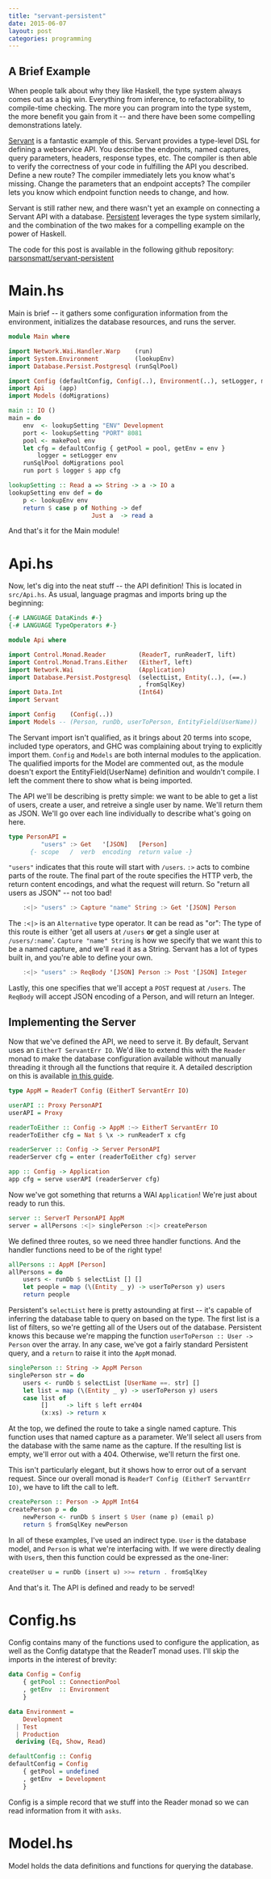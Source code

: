```yaml
---
title: "servant-persistent"
date: 2015-06-07
layout: post
categories: programming
---
```


## A Brief Example

When people talk about why they like Haskell, the type system always comes out as a big win. Everything from inference, to refactorability, to compile-time checking. The more you can program into the type system, the more benefit you gain from it -- and there have been some compelling demonstrations lately.

[Servant](https://haskell-servant.github.io/) is a fantastic example of this. Servant provides a type-level DSL for defining a webservice API. You describe the endpoints, named captures, query parameters, headers, response types, etc. The compiler is then able to verify the correctness of your code in fulfilling the API you described. Define a new route? The compiler immediately lets you know what's missing. Change the parameters that an endpoint accepts? The compiler lets you know which endpoint function needs to change, and how.

Servant is still rather new, and there wasn't yet an example on connecting a Servant API with a database. [Persistent](http://www.yesodweb.com/book/persistent) leverages the type system similarly, and the combination of the two makes for a compelling example on the power of Haskell.

The code for this post is available in the following github repository: [parsonsmatt/servant-persistent](http://www.github.com/parsonsmatt/servant-persistent)

# Main.hs

Main is brief -- it gathers some configuration information from the environment, initializes the database resources, and runs the server.

```haskell
module Main where

import Network.Wai.Handler.Warp    (run)
import System.Environment          (lookupEnv)
import Database.Persist.Postgresql (runSqlPool)

import Config (defaultConfig, Config(..), Environment(..), setLogger, makePool)
import Api    (app)
import Models (doMigrations)

main :: IO ()
main = do
    env  <- lookupSetting "ENV" Development
    port <- lookupSetting "PORT" 8081
    pool <- makePool env
    let cfg = defaultConfig { getPool = pool, getEnv = env }
        logger = setLogger env
    runSqlPool doMigrations pool
    run port $ logger $ app cfg

lookupSetting :: Read a => String -> a -> IO a
lookupSetting env def = do
    p <- lookupEnv env
    return $ case p of Nothing -> def
                       Just a  -> read a
```

And that's it for the Main module!

# Api.hs

Now, let's dig into the neat stuff -- the API definition! This is located in `src/Api.hs`. As usual, language pragmas and imports bring up the beginning:

```haskell
{-# LANGUAGE DataKinds #-}
{-# LANGUAGE TypeOperators #-}

module Api where

import Control.Monad.Reader         (ReaderT, runReaderT, lift)
import Control.Monad.Trans.Either   (EitherT, left)
import Network.Wai                  (Application)
import Database.Persist.Postgresql  (selectList, Entity(..), (==.)
                                    , fromSqlKey)
import Data.Int                     (Int64)
import Servant

import Config    (Config(..))
import Models -- (Person, runDb, userToPerson, EntityField(UserName))
```

The Servant import isn't qualified, as it brings about 20 terms into scope, included type operators, and GHC was complaining about trying to explicitly import them. `Config` and `Models` are both internal modules to the application. The qualified imports for the Model are commented out, as the module doesn't export the EntityField(UserName) definition and wouldn't compile. I left the comment there to show what is being imported.

The API we'll be describing is pretty simple: we want to be able to get a list of users, create a user, and retreive a single user by name. We'll return them as JSON. We'll go over each line individually to describe what's going on here.

```haskell
type PersonAPI = 
         "users" :> Get   '[JSON]   [Person]
      {- scope   /  verb  encoding  return value -}
```

`"users"` indicates that this route will start with `/users`. `:>` acts to combine parts of the route. The final part of the route specifies the HTTP verb, the return content encodings, and what the request will return. So "return all users as JSON" -- not too bad!

```haskell
    :<|> "users" :> Capture "name" String :> Get '[JSON] Person
```

The `:<|>` is an `Alternative` type operator. It can be read as "or": The type of this route is either 'get all users at `/users` **or** get a single user at `/users/:name`'. `Capture "name" String` is how we specify that we want this to be a named capture, and we'll `read` it as a String. Servant has a lot of types built in, and you're able to define your own.

```haskell
    :<|> "users" :> ReqBody '[JSON] Person :> Post '[JSON] Integer
```

Lastly, this one specifies that we'll accept a `POST` request at `/users`. The `ReqBody` will accept JSON encoding of a Person, and will return an Integer.

## Implementing the Server

Now that we've defined the API, we need to serve it. By default, Servant uses an `EitherT ServantErr IO`. We'd like to extend this with the `Reader` monad to make the database configuration available without manually threading it through all the functions that require it. A detailed description on this is available [in this guide](https://haskell-servant.github.io/tutorial/server.html#using-another-monad-for-your-handlers).

```haskell
type AppM = ReaderT Config (EitherT ServantErr IO)

userAPI :: Proxy PersonAPI
userAPI = Proxy

readerToEither :: Config -> AppM :~> EitherT ServantErr IO
readerToEither cfg = Nat $ \x -> runReaderT x cfg

readerServer :: Config -> Server PersonAPI
readerServer cfg = enter (readerToEither cfg) server

app :: Config -> Application
app cfg = serve userAPI (readerServer cfg)

```

Now we've got something that returns a WAI `Application`! We're just about ready to run this.

```haskell
server :: ServerT PersonAPI AppM
server = allPersons :<|> singlePerson :<|> createPerson
```

We defined three routes, so we need three handler functions. And the handler functions need to be of the right type!

```haskell
allPersons :: AppM [Person]
allPersons = do
    users <- runDb $ selectList [] []
    let people = map (\(Entity _ y) -> userToPerson y) users
    return people
```

Persistent's `selectList` here is pretty astounding at first -- it's capable of inferring the database table to query on based on the type. The first list is a list of filters, so we're getting all of the Users out of the database. Persistent knows this because we're mapping the function `userToPerson :: User -> Person` over the array. In any case, we've got a fairly standard Persistent query, and a `return` to raise it into the `AppM` monad.

```haskell
singlePerson :: String -> AppM Person
singlePerson str = do
    users <- runDb $ selectList [UserName ==. str] []
    let list = map (\(Entity _ y) -> userToPerson y) users
    case list of
         []     -> lift $ left err404
         (x:xs) -> return x
```

At the top, we defined the route to take a single named capture. This function uses that named capture as a parameter. We'll select all users from the database with the same name as the capture. If the resulting list is empty, we'll error out with a 404. Otherwise, we'll return the first one.

This isn't particularly elegant, but it shows how to error out of a servant request. Since our overall monad is `ReaderT Config (EitherT ServantErr IO)`, we have to lift the call to left.

```haskell
createPerson :: Person -> AppM Int64
createPerson p = do
    newPerson <- runDb $ insert $ User (name p) (email p)
    return $ fromSqlKey newPerson
```

In all of these examples, I've used an indirect type. `User` is the database model, and `Person` is what we're interfacing with. If we were directly dealing with `User`s, then this function could be expressed as the one-liner:

```haskell
createUser u = runDb (insert u) >>= return . fromSqlKey
```

And that's it. The API is defined and ready to be served!

# Config.hs

Config contains many of the functions used to configure the application, as well as the Config datatype that the ReaderT monad uses. I'll skip the imports in the interest of brevity:

```haskell
data Config = Config 
    { getPool :: ConnectionPool
    , getEnv  :: Environment
    }

data Environment = 
    Development
  | Test
  | Production
  deriving (Eq, Show, Read)

defaultConfig :: Config
defaultConfig = Config
    { getPool = undefined
    , getEnv  = Development
    }
```

Config is a simple record that we stuff into the Reader monad so we can read information from it with `asks`.

# Model.hs

Model holds the data definitions and functions for querying the database.
